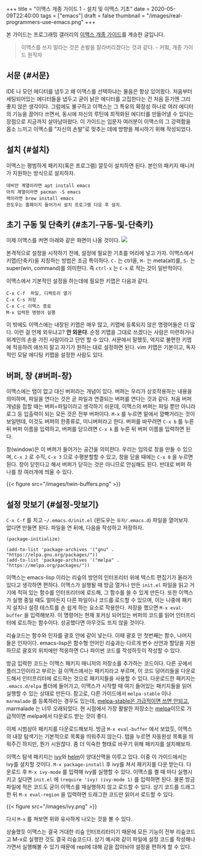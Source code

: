 +++
title = "이맥스 개종 가이드 1 - 설치 및 이맥스 기초"
date = 2020-05-09T22:40:00
tags = ["emacs"]
draft = false
thumbnail = "/images/real-programmers-use-emacs.png"
+++

본 가이드는 프로그래밍 갤러리의 [이맥스 개종 가이드](<https://gall.dcinside.com/board/view/?id=programming&no=748120>)를 계승한 글입니다.

<!--more-->

> 이맥스를 쓰지 말라는 것은 손발을 잘라버리겠다는 것과 같다. - 커헠, 개종 가이드 원작자


## 서문 {#서문}

IDE 나 모던 에디터를 냅두고 왜 이맥스를 선택하냐는 물음은 항상 있어왔다. 처음부터 세팅되어있는 에디터들을 냅두고 굳이 낡은 에디터를 고집한다는 건 처음 듣기엔 그리 좋지 않은 생각이다. 그럼에도 불구하고 이맥스는 그 특유의 확장성 하나로 여러 에디터의 기능을 끌어다 쓰면서, 동시에 자신의 루틴에 최적화된 에디터를 만들어낼 수 있다는 장점으로 지금까지 살아남아왔다. 이 가이드는 입문자 여러분이 이맥스의 그 강력함을 몸소 느끼고 이맥스를 "자신의 손발"로 맞추는 데에 방향을 제시하기 위해 작성되었다.


## 설치 {#설치}

이맥스는 평범하게 패키지(혹은 프로그램) 깔듯이 설치하면 된다. 본인의 패키지 매니저가 지원하는 방식으로 설치하자.

```text
데비안 계열이라면 apt install emacs
아치 계열이라면 pacman -S emacs
맥이라면 brew install emacs
윈도우는 홈페이지 들어가서 설치 프로그램 다운 후 설치.
```


## 초기 구동 및 단축키 {#초기-구동-및-단축키}

이제 이맥스를 켜면 아래와 같은 화면이 나올 것이다.
![](/images/emacs-init.png)

본격적으로 설정을 시작하기 전에, 설정에 필요한 기초를 머리에 넣고 가자. 이맥스에서 키맵(단축키)을 지칭하는 방법은 조금 특이하다. `C-` 는 ctrl을, `M-` 는 meta(alt)를, `S-` 는 super(win, command)를 의미한다. 즉 `ctrl-x` 는 `C-x` 로 적는 것이 일반적이다.

이맥스에서 기본적인 설정을 하는데에 필요한 키맵은 다음과 같다.

```text
C-x C-f  파일, 디렉토리 열기
C-x C-s 저장
C-x C-c 이맥스 종료
M-x 입력한 명령어 실행
```

이 밖에도 이맥스에는 내장된 키맵은 매우 많고, 키맵에 등록되지 않은 명령어들은 더 많다. 이런 걸 언제 외우냐고? **안 외운다**. 순정 키맵을 그대로 쓰겠다는 사람은 미련하거나 외계인의 손을 가진 사람이라고 단언 할 수 있다. 서문에서 말했듯, 억지로 불편한 키맵에 적응하려 애쓰지 말고 자기가 원하는 대로 설정하면 된다. vim 키맵은 기본이고, 독자적인 모달 에디팅 키맵을 설정한 사람도 있다.


## 버퍼, 창 {#버퍼-창}

이맥스에는 탭이 없고 대신 버퍼라는 개념이 있다. 버퍼는 우리가 상호작용하는 내용을 의미하며, 파일을 연다는 것은 곧 파일과 연결되는 버퍼를 연다는 것과 같다. 처음 버퍼 개념을 접할 때는 버퍼=파일이라고 생각하기 쉬운데, 이맥스의 버퍼는 파일 뿐만 아니라 로그 등 입출력이 되는 모든 것은 전부 버퍼이다. `M-x` 를 누르면 밑에서 깜빡거리는 것이 보일텐데, 이것도 버퍼의 한종류로, 미니버퍼라고 한다. 버퍼를 바꾸려면 `C-x b` 를 누른 뒤 버퍼 이름을 입력하고, 버퍼를 닫으려면 `C-x k` 를 누른 뒤 버퍼 이름을 입력하면 된다.

창(window)은 이 버퍼가 들어가는 공간을 의미한다. 우리는 임의로 창을 만들 수 있으며, `C-x 2` 로 수직, `C-x 3` 으로 수평분할할 수 있고, 창을 닫을 때에는 `C-x 0` 을 누르면 된다. 창이 닫힌다고 해서 버퍼가 닫히는 것은 아니므로 안심해도 된다. 반대로 버퍼 하나를 창 여러개에 띄울 수 있다.

{{< figure src="/images/twin-buffers.png" >}}


## 설정 맛보기 {#설정-맛보기}

`C-x C-f` 를 치고 `~/.emacs.d/init.el` (윈도우는 `유저/.emacs.d`) 파일을 열어보자. 없다면 만들면 된다. 파일을 연 뒤에, 다음을 작성하고 저장하자.

```emacs-lisp
(package-initialize)

(add-to-list 'package-archives '("gnu" . "https://elpa.gnu.org/packages/"))
(add-to-list 'package-archives '("melpa" . "https://melpa.org/packages/"))
```

이맥스는 emacs-lisp 이라는 리슾의 방언의 인터프리터 위에 텍스트 편집기가 올라가 있다고 생각하면 편하다. 이맥스가 실행될 때 방금 열거나 만든 `init.el` 파일을 읽고 거기에 적혀 있는 함수를 인터프리터에 로드해, 그 함수를 쓸 수 있게 만든다. 또한 이맥스가 실행 중일 때도 얼마든지 다른 파일이나 코드를 로드할 수 있으며, 이는 나중에 패키지 설치나 설정 테스트를 손 쉽게 하는 요소로 작용한다. 저장을 했으면 `M-x eval-buffer` 을 입력해보자. 이 명령어는 현재 포커싱 되어있는 버퍼의 코드를 읽어 인터프리터에 로드하는 함수이다. 성공했다면 아무것도 뜨지 않을 것이다.

리슢코드는 함수와 인자를 괄호 안에 같이 넣는다. 이때 괄호 안 첫번째는 함수, 나머지들은 인자이다. emacs-lisp은 함수형 언어인 리슾과는 다르게 변수 선언과 할당을 지원하므로 괄호의 위치에만 적응하면 C나 파이썬 코드를 작성하듯이 작성할 수 있다.

방금 입력한 코드는 이맥스 패키지 매니저의 저장소를 추가하는 코드이다. 다른 곳에서 플러그인이라고 부르는 걸 이맥스에서는 패키지라고 부르며, 이 코드 덩어리들을 다운로드해서 인터프리터에 로드하는 것으로 패키지들을 사용할 수 있다. 다운로드한 패키지는 `.emacs.d/elpa` 폴더에 들어가고, 이맥스가 시작할 때 여기 들어있는 패키지들을 읽어 실행할 수 있는 상태로 만든다. 참고로, 다른 가이드에서 `melpa-stable` 이나 `marmalade` 를 등록하라는 경우도 있는데, [melpa-stable은 가급적이면 쓰면 안되고](<https://www.reddit.com/r/emacs/comments/etikbz/speaking%5Fas%5Fa%5Fpackage%5Fmaintainer%5Fplease%5Fdo%5Fnot/>), marmalade 는 너무 오래되었다. 현 시점에서 가장 활발한 저장소는 [melpa](<https://melpa.org/>)이므로 가급적이면 melpa에서 다운로드 받는 것이 좋다.

이제 시범삼아 패키지를 다운로드해보자. 방금 `M-x eval-buffer` 에서 보았듯, 이맥스의 내장 탐색기는 기본적으로 목록을 띄워주지 않는다. 탭을 누르면 자동완성 목록을 띄워주긴 하지만, 뭔가 시원찮다. 좀 더 익숙한 형태로 바꾸기 위해 패키지를 설치해보자.

이맥스 탐색 패키지는 [ivy](<https://github.com/abo-abo/swiper>)와 [helm](<https://github.com/emacs-helm/helm>)이 양대산맥을 이루고 있다. 이중 이 가이드에서는 ivy를 설치할 것이다. `M-x package-install` 후 ivy를 쳐서 패키지를 다운 받는다. 다운로드 후 `M-x ivy-mode` 를 입력해 ivy를 실행할 수 있다. 이맥스를 켤 때 마다 실행시키고 싶다면 `init.el` 에 `(require 'ivy) (ivy-mode 1)` 를 입력하면 된다. 물론 방금 파일에 적은 코드도 굳이 이맥스를 재실행하지 않고 로드할 수 있다. 상기 코드를 드래그 한 뒤 `M-x eval-region` 을 입력하면 드래그한 코드만 읽어서 로드할 수 있다.

{{< figure src="/images/ivy.png" >}}

다시 `M-x` 를 쳐보면 위와 유사하게 나오는 것을 볼 수 있다.

상술했듯 이맥스는 결국 거대한 리슾 인터프리터이기 때문에 모든 기능이 전부 리슾코드고 M-x로 실행한 것도 결국 리슾코드다. 상기 예시와 같이 파일에 설정 코드를 작성해나가면서 실행해볼 수 있기 때문에 repl에 대해 감을 잡아놔야 설정을 편하게 할 수 있다.
